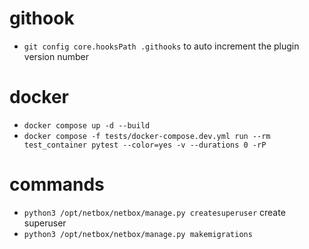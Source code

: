# githook
- `git config core.hooksPath .githooks` to auto increment the plugin version number

# docker
- `docker compose up -d --build`
- `docker compose -f tests/docker-compose.dev.yml run --rm test_container pytest --color=yes -v --durations 0 -rP`

# commands
- `python3 /opt/netbox/netbox/manage.py createsuperuser` create superuser
- `python3 /opt/netbox/netbox/manage.py makemigrations`